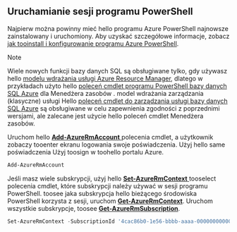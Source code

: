 
## <a name="start-your-powershell-session"></a>Uruchamianie sesji programu PowerShell
Najpierw można powinny mieć hello programu Azure PowerShell najnowsze zainstalowany i uruchomiony. Aby uzyskać szczegółowe informacje, zobacz [jak tooinstall i konfigurowanie programu Azure PowerShell](/powershell/azureps-cmdlets-docs).

> [!NOTE]
> Wiele nowych funkcji bazy danych SQL są obsługiwane tylko, gdy używasz hello [modelu wdrażania usługi Azure Resource Manager](../articles/azure-resource-manager/resource-group-overview.md), dlatego w przykładach użyto hello [poleceń cmdlet programu PowerShell bazy danych SQL Azure](https://msdn.microsoft.com/library/azure/mt574084\(v=azure.300\).aspx) dla Menedżera zasobów . model wdrażania zarządzania (klasyczne) usługi Hello [poleceń cmdlet do zarządzania usługi bazy danych SQL Azure](https://msdn.microsoft.com/library/azure/dn546723\(v=azure.300\).aspx) są obsługiwane w celu zapewnienia zgodności z poprzednimi wersjami, ale zalecane jest użycie hello poleceń cmdlet Menedżera zasobów.
> 
> 

Uruchom hello [ **Add-AzureRmAccount** ](https://msdn.microsoft.com/library/azure/mt619267\(v=azure.300\).aspx) polecenia cmdlet, a użytkownik zobaczy tooenter ekranu logowania swoje poświadczenia. Użyj hello same poświadczenia Użyj toosign w toohello portalu Azure.

```PowerShell
Add-AzureRmAccount
```

Jeśli masz wiele subskrypcji, użyj hello [ **Set-AzureRmContext** ](https://msdn.microsoft.com/library/azure/mt619263\(v=azure.300\).aspx) tooselect polecenia cmdlet, które subskrypcji należy używać w sesji programu PowerShell. toosee jaka subskrypcja hello bieżącego środowiska PowerShell korzysta z sesji, uruchom [ **Get-AzureRmContext**](https://msdn.microsoft.com/library/azure/mt619265\(v=azure.300\).aspx). Uruchom wszystkie subskrypcje, toosee [ **Get-AzureRmSubscription**](https://msdn.microsoft.com/library/azure/mt619284\(v=azure.300\).aspx).

```PowerShell
Set-AzureRmContext -SubscriptionId '4cac86b0-1e56-bbbb-aaaa-000000000000'
```

